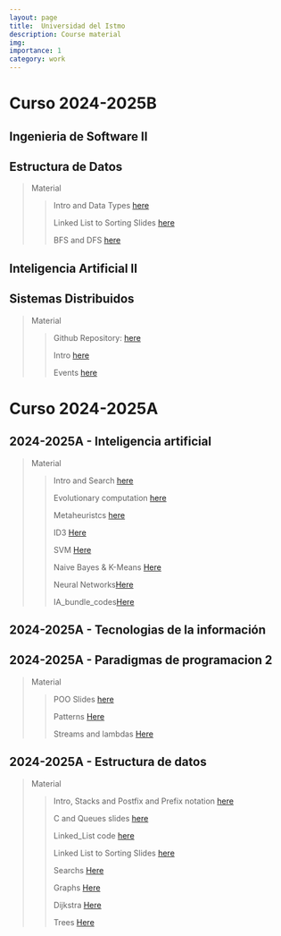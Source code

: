 ```yaml
---
layout: page
title:  Universidad del Istmo 
description: Course material
img: 
importance: 1
category: work
---
```

# Curso 2024-2025B

## Ingenieria de Software II

## Estructura de Datos 

>Material
>>Intro and Data Types [here](/assets/pdf/Estructura_de_datos_IDSSI.pdf)
>>
>>Linked List to Sorting Slides [here](/assets/pdf/ED2.pdf)
>>
>>BFS and DFS [here](/assets/pdf/BFSDFS.pdf)



## Inteligencia Artificial II

## Sistemas Distribuidos
>Material
>> Github Repository: [here](https://github.com/Cosijopiii/Distribuidted-system-Class)
>>
>>Intro   [here](/assets/pdf/Sistemas_Distribuidos_U1.pdf)
>>
>> Events [here](/assets/pdf/Sistemas_Distribuidos_20242025B.pdf)


# Curso 2024-2025A

## 2024-2025A - Inteligencia artificial
>
>Material
>>Intro and Search [here](/assets/pdf/Inteligencia_artificial_I.pdf)
>>
>>Evolutionary computation [here](/assets/pdf/CEVO.pdf)
>>
>> Metaheuristcs  [here](/assets/pdf/MetaH.pdf)
>>
>>ID3 [Here](/assets/pdf/ID3.pdf)
>>
>>SVM [Here](/assets/pdf/SVM_IA.pdf)
>>
>>Naive Bayes & K-Means [Here](/assets/pdf/Bayes_Kmeans.pdf)
>>
>>Neural Networks[Here](/assets/pdf/RNA_p3_IA.pdf)
>>
>>IA_bundle_codes[Here](/assets/Code/IA_bundle.zip)

## 2024-2025A - Tecnologias de la información

## 2024-2025A - Paradigmas de programacion 2
>
>Material
>>POO Slides [here](/assets/pdf/PPII.pdf)
>>
>>Patterns [Here](/assets/pdf/Patrones_POO2.pdf)
>>
>>Streams and lambdas [Here](/assets/pdf/Java_8.pdf)
>>

## 2024-2025A - Estructura de datos

>Material
>> Intro, Stacks and Postfix and Prefix notation [here](/assets/pdf/EdC1.pdf)
>>
>> C and Queues slides [here](/assets/pdf/ED.pdf)
>>
>> Linked_List code [here](/assets/Code/Linked_List.c)
>>
>> Linked List to Sorting Slides [here](/assets/pdf/ED2.pdf)
>>
>> Searchs [Here](/assets/pdf/ED3.pdf)
>>
>> Graphs [Here](/assets/pdf/GrafosED.pdf)
>>
>> Dijkstra [Here](/assets/pdf/Dijkstra_ED_P3.pdf)
>>
>> Trees [Here](/assets/pdf/Arboles_ED_P3.pdf)
>> 
